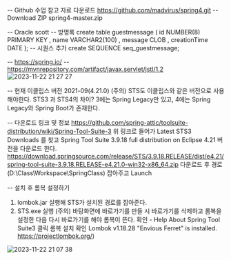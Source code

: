 -- Github 수업 참고 자료 다운로드
https://github.com/madvirus/spring4.git -- Download ZIP
spring4-master.zip

-- Oracle scott
-- 방명록
create table guestmessage
(
      id NUMBER(8) PRIMARY KEY
    , name VARCHAR2(100)
    , message CLOB
    , creationTime DATE
);
-- 시퀀스 추가
create SEQUENCE seq_guestmessage;

-- https://spring.io/
-- https://mvnrepository.com/artifact/javax.servlet/jstl/1.2
![2023-11-22 21 27 27](https://github.com/haeyng/TIL/assets/141481323/211f7d76-0595-4f9f-ab75-18312147c157)


-- 현재 이클립스 버전 2021-09(4.21.0)
   (주의) STS도 이클립스와 같은 버전으로 사용해야한다.
   STS3 과 STS4의 차이? 3에는 Spring Legacy만 있고, 4에는 Spring Legacy와 Spring Boot가 존재한다.

-- 다운로드 링크 및 정보 
https://github.com/spring-attic/toolsuite-distribution/wiki/Spring-Tool-Suite-3
위 링크로 들어가 Latest STS3 Downloads 를 찾고
Spring Tool Suite 3.9.18
full distribution on Eclipse 4.21 버전을 다운로드 한다.
https://download.springsource.com/release/STS/3.9.18.RELEASE/dist/e4.21/spring-tool-suite-3.9.18.RELEASE-e4.21.0-win32-x86_64.zip 
다운로드 후 경로(D:\Class\Workspace\SpringClass) 잡아주고 Launch


-- 설치 후 롬복 설정하기
   1. lombok.jar 실행해 STS가 설치된 경로를 잡아준다.
   2. STS.exe 실행
   (주의) 바탕화면에 바로가기를 만들 시 바로가기를 삭제하고 롬복을 설정한 다음 다시 바로가기를 해야 롬복이 뜬다.
   확인 - Help
         About Spring Tool Suite3 클릭 롬복 설치 확인 
         Lombok v1.18.28 "Envious Ferret" is installed. https://projectlombok.org/)

![2023-11-22 21 07 38](https://github.com/haeyng/TIL/assets/141481323/337fb6fc-d657-439e-a919-40fb6b070184)


 